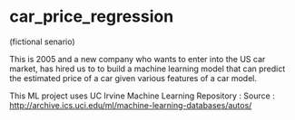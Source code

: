 # car_price_regression

(fictional senario)

This is 2005 and a new company who wants to enter into the US car market, has hired us to to build a machine learning model that can predict the estimated price of a car given various features of a car model.

This ML project uses UC Irvine Machine Learning Repository :
Source : http://archive.ics.uci.edu/ml/machine-learning-databases/autos/
